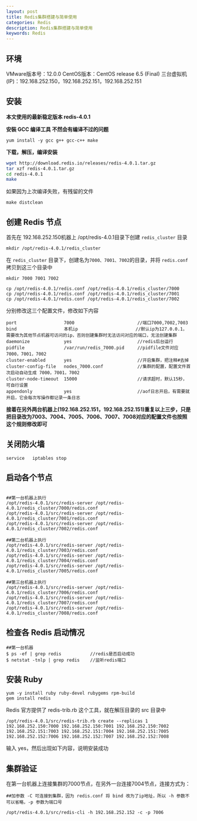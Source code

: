 ```yaml
---
layout: post
title: Redis集群搭建与简单使用
categories: Redis
description: Redis集群搭建与简单使用
keywords: Redis
---
```


## 环境

VMware版本号：12.0.0
CentOS版本：CentOS release 6.5 (Final)
三台虚拟机(IP)：192.168.252.150，192.168.252.151，192.168.252.151

## 安装
 
**本文使用的最新稳定版本 redis-4.0.1** 

 
**安裝 GCC 编译工具 不然会有编译不过的问题**

```
yum install -y gcc g++ gcc-c++ make
```

**下载，解压，编译安装**

```sh
wget http://download.redis.io/releases/redis-4.0.1.tar.gz
tar xzf redis-4.0.1.tar.gz
cd redis-4.0.1
make
```
如果因为上次编译失败，有残留的文件
 
```
make distclean
```

## 创建 Redis 节点

首先在 192.168.252.150机器上 /opt/redis-4.0.1目录下创建 `redis_cluster` 目录

```
mkdir /opt/redis-4.0.1/redis_cluster
```

在 `redis_cluster` 目录下，创建名为`7000、7001、7002`的目录，并将 `redis.conf` 拷贝到这三个目录中

```
mkdir 7000 7001 7002

cp /opt/redis-4.0.1/redis.conf /opt/redis-4.0.1/redis_cluster/7000
cp /opt/redis-4.0.1/redis.conf /opt/redis-4.0.1/redis_cluster/7001
cp /opt/redis-4.0.1/redis.conf /opt/redis-4.0.1/redis_cluster/7002

```

分别修改这三个配置文件，修改如下内容
 
```
port                  7000                        //端口7000,7002,7003        
bind                  本机ip                      //默认ip为127.0.0.1，需要改为其他节点机器可访问的ip，否则创建集群时无法访问对应的端口，无法创建集群
daemonize             yes                         //redis后台运行
pidfile               /var/run/redis_7000.pid     //pidfile文件对应7000，7001，7002
cluster-enabled       yes                         //开启集群，把注释#去掉
cluster-config-file   nodes_7000.conf             //集群的配置，配置文件首次启动自动生成 7000，7001，7002
cluster-node-timeout  15000                       //请求超时，默认15秒，可自行设置
appendonly            yes                         //aof日志开启，有需要就开启，它会每次写操作都记录一条日志　
```

**接着在另外两台机器上(192.168.252.151，192.168.252.151)重复以上三步，只是把目录改为7003、7004、7005、7006、7007、7008对应的配置文件也按照这个规则修改即可**



## 关闭防火墙

```
service   iptables stop
```


## 启动各个节点

```

##第一台机器上执行
/opt/redis-4.0.1/src/redis-server /opt/redis-4.0.1/redis_cluster/7000/redis.conf
/opt/redis-4.0.1/src/redis-server /opt/redis-4.0.1/redis_cluster/7001/redis.conf
/opt/redis-4.0.1/src/redis-server /opt/redis-4.0.1/redis_cluster/7002/redis.conf

##第二台机器上执行
/opt/redis-4.0.1/src/redis-server /opt/redis-4.0.1/redis_cluster/7003/redis.conf
/opt/redis-4.0.1/src/redis-server /opt/redis-4.0.1/redis_cluster/7004/redis.conf
/opt/redis-4.0.1/src/redis-server /opt/redis-4.0.1/redis_cluster/7005/redis.conf
                     
##第三台机器上执行   
/opt/redis-4.0.1/src/redis-server /opt/redis-4.0.1/redis_cluster/7006/redis.conf
/opt/redis-4.0.1/src/redis-server /opt/redis-4.0.1/redis_cluster/7007/redis.conf
/opt/redis-4.0.1/src/redis-server /opt/redis-4.0.1/redis_cluster/7008/redis.conf

```

## 检查各 Redis 启动情况

```
##第一台机器
$ ps -ef | grep redis           //redis是否启动成功
$ netstat -tnlp | grep redis    //监听redis端口
```



## 安装 Ruby

```
yum -y install ruby ruby-devel rubygems rpm-build
gem install redis
```

Redis 官方提供了 redis-trib.rb 这个工具，就在解压目录的 src 目录中
 
```
/opt/redis-4.0.1/src/redis-trib.rb create --replicas 1 192.168.252.150:7000 192.168.252.150:7001 192.168.252.150:7002 192.168.252.151:7003 192.168.252.151:7004 192.168.252.151:7005 192.168.252.152:7006 192.168.252.152:7007 192.168.252.152:7008
```

输入 yes，然后出现如下内容，说明安装成功
 
## 集群验证
在第一台机器上连接集群的7000节点，在另外一台连接7004节点，连接方式为：
 
```
##加参数 -C 可连接到集群，因为 redis.conf 将 bind 改为了ip地址，所以 -h 参数不可以省略，-p 参数为端口号

/opt/redis-4.0.1/src/redis-cli -h 192.168.252.152 -c -p 7006
```

